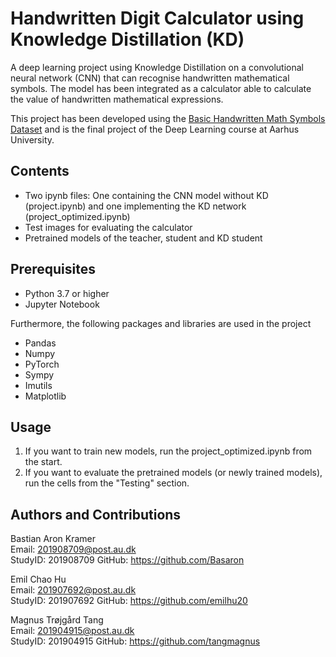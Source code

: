 # Handwritten Digit Calculator using Knowledge Distillation (KD)
A deep learning project using Knowledge Distillation on a convolutional neural network (CNN) that can recognise handwritten mathematical symbols. The model has been integrated as a calculator able to calculate the value of handwritten mathematical expressions. 

This project has been developed using the [Basic Handwritten Math Symbols Dataset](https://github.com/wblachowski/bhmsds?fbclid=IwAR2WbJRLMxecP4a41iTjJR-_idug6anFvjFdz8XyinaZV7gA8OFwaah7MR8) and is the final project of the Deep Learning course at Aarhus University. 


## Contents
- Two ipynb files: One containing the CNN model without KD (project.ipynb) and one implementing the KD network (project_optimized.ipynb) 
- Test images for evaluating the calculator 
- Pretrained models of the teacher, student and KD student 

## Prerequisites
- Python 3.7 or higher
- Jupyter Notebook 

Furthermore, the following packages and libraries are used in the project
- Pandas
- Numpy
- PyTorch
- Sympy
- Imutils
- Matplotlib

## Usage
1. If you want to train new models, run the project_optimized.ipynb from the start.
2. If you want to evaluate the pretrained models (or newly trained models), run the cells from the "Testing" section. 


## Authors and Contributions
Bastian Aron Kramer<br/>
Email: 201908709@post.au.dk<br/>
StudyID: 201908709
GitHub: https://github.com/Basaron

Emil Chao Hu<br/>
Email: 201907692@post.au.dk<br/>
StudyID: 201907692
GitHub: https://github.com/emilhu20

Magnus Trøjgård Tang<br/>
Email: 201904915@post.au.dk<br/>
StudyID: 201904915
GitHub: https://github.com/tangmagnus
